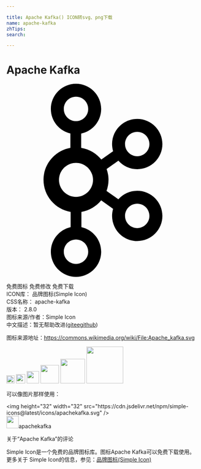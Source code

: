 ```yaml
---

title: Apache Kafka() ICON转svg、png下载
name: apache-kafka
zhTips: 
search: 

---
```


# Apache Kafka  <small style="font-size: 60%;font-weight: 100"></small>

<div id="svg" class="svg-wrap">
<svg role="img" viewBox="0 0 24 24" xmlns="http://www.w3.org/2000/svg"><title>Apache Kafka icon</title><path d="M16.262,13.293c-0.935,0-1.772,0.414-2.346,1.066l-1.47-1.041c0.156-0.43,0.246-0.891,0.246-1.374 c0-0.475-0.086-0.928-0.237-1.352l1.467-1.03c0.574,0.649,1.409,1.06,2.341,1.06c1.725,0,3.129-1.403,3.129-3.129 s-1.404-3.129-3.129-3.129s-3.129,1.403-3.129,3.129c0,0.309,0.047,0.607,0.13,0.889l-1.468,1.03 C11.183,8.653,10.3,8.121,9.294,7.959V6.19c1.417-0.298,2.485-1.557,2.485-3.061C11.779,1.403,10.375,0,8.65,0 S5.522,1.403,5.522,3.129c0,1.484,1.04,2.728,2.429,3.047v1.792c-1.895,0.333-3.341,1.987-3.341,3.976 c0,1.999,1.46,3.659,3.37,3.981v1.892c-1.403,0.308-2.457,1.56-2.457,3.054C5.522,22.597,6.925,24,8.65,24s3.129-1.403,3.129-3.129 c0-1.495-1.054-2.746-2.457-3.054v-1.892c0.966-0.163,1.84-0.671,2.46-1.431l1.48,1.048c-0.082,0.279-0.128,0.574-0.128,0.88 c0,1.725,1.404,3.129,3.129,3.129s3.129-1.403,3.129-3.129S17.987,13.293,16.262,13.293z M16.262,5.977 c0.837,0,1.517,0.681,1.517,1.517s-0.68,1.517-1.517,1.517c-0.836,0-1.517-0.681-1.517-1.517S15.426,5.977,16.262,5.977z M7.133,3.129c0-0.836,0.68-1.517,1.517-1.517s1.517,0.681,1.517,1.517S9.487,4.646,8.65,4.646S7.133,3.965,7.133,3.129z M10.167,20.871c0,0.836-0.68,1.517-1.517,1.517s-1.517-0.681-1.517-1.517s0.68-1.517,1.517-1.517S10.167,20.035,10.167,20.871z M8.65,14.06c-1.167,0-2.116-0.949-2.116-2.116c0-1.167,0.949-2.116,2.116-2.116c1.167,0,2.116,0.949,2.116,2.116 C10.766,13.111,9.817,14.06,8.65,14.06z M16.262,17.939c-0.837,0-1.517-0.681-1.517-1.517c0-0.836,0.68-1.517,1.517-1.517 s1.517,0.681,1.517,1.517C17.779,17.258,17.099,17.939,16.262,17.939z"/></svg>
</div>
<detail full-name='apache-kafka'></detail>

<div class="detail-page">
<p>
<span><span class="badge-success badge">免费图标</span> <span class="badge-success badge">免费修改</span>  <span class="badge-success badge">免费下载</span> </span>
<br/>
<span>
ICON库：
<span class="badge-secondary badge">品牌图标(Simple Icon)</span> 
</span>
<br/>
<span>
CSS名称：
<span class="badge-secondary badge">apache-kafka</span> 
</span>

<br/>
<span>
版本：
<span class="badge-secondary badge">2.8.0</span> 
</span>
<br/>
<span>图标来源/作者：<span class="badge-light badge">Simple Icon</span></span> 
<br/>
<span class="zh-detail">中文描述：暂无<span class="help-link"><span>帮助改进</span>(<a href="https://gitee.com/liuwave/icon-helper/edit/master/json/brands/apache-kafka.json" target="_blank" rel="noopener noreferrer">gitee</a><a href="https://github.com/liuwave/icon-helper/edit/master/json/brands/apache-kafka.json" target="_blank" rel="noopener noreferrer">github</a></span>)</span><br/>
</p>
</div><div class="description description alert alert-light"><p>图标来源地址：<a href="https://commons.wikimedia.org/wiki/File:Apache_kafka.svg" target="_blank" rel="noopener noreferrer">https://commons.wikimedia.org/wiki/File:Apache_kafka.svg</a></p></div>
<div class="alert alert-dark">
<img height="21" width="21" src="https://cdn.jsdelivr.net/npm/simple-icons@latest/icons/apachekafka.svg" />
<img height="24" width="24" src="https://cdn.jsdelivr.net/npm/simple-icons@latest/icons/apachekafka.svg" />
<img height="32" width="32" src="https://cdn.jsdelivr.net/npm/simple-icons@latest/icons/apachekafka.svg" />
<img height="48" width="48" src="https://cdn.jsdelivr.net/npm/simple-icons@latest/icons/apachekafka.svg" />
<img height="64" width="64" src="https://cdn.jsdelivr.net/npm/simple-icons@latest/icons/apachekafka.svg" />
<img height="96" width="96" src="https://cdn.jsdelivr.net/npm/simple-icons@latest/icons/apachekafka.svg" />

</div>
<div>
  <p>可以像图片那样使用：    
  </p>
  <div class="alert alert-primary" style="font-size: 14px">
    &lt;img height="32" width="32" src="https://cdn.jsdelivr.net/npm/simple-icons@latest/icons/apachekafka.svg" /&gt;
    <copy-btn content='<img height="32" width="32" src="https://cdn.jsdelivr.net/npm/simple-icons@latest/icons/apachekafka.svg" />'></copy-btn>
  </div>
  <div class="alert alert-secondary">
    <img height="32" width="32" src="https://cdn.jsdelivr.net/npm/simple-icons@latest/icons/apachekafka.svg" />apachekafka
    <copy-btn content="apachekafka" btn-title="复制图标名称"></copy-btn>
  </div>
</div>

<Vssue title="关于“Apache Kafka”的评论" >关于“Apache Kafka”的评论</Vssue>


<div><p>Simple Icon是一个免费的品牌图标库。图标Apache Kafka可以免费下载使用。更多关于  Simple Icon的信息，参见：<a target="_blank" href="https://iconhelper.cn/brands.html">品牌图标(Simple Icon)</a>
</p></div>
